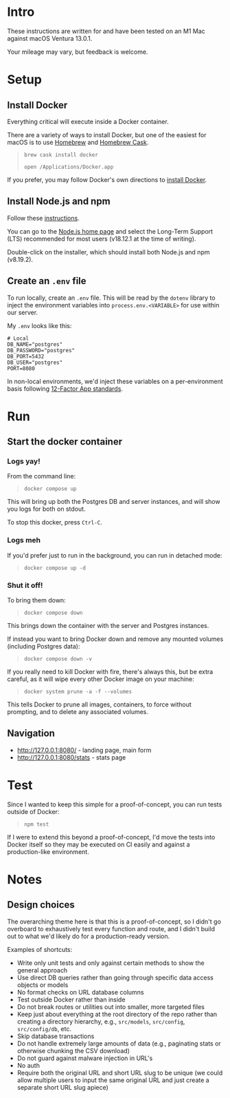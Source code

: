 # Intro
These instructions are written for and have been tested on an M1 Mac against macOS Ventura 13.0.1.  

Your mileage may vary, but feedback is welcome.

# Setup
## Install Docker
Everything critical will execute inside a Docker container.

There are a variety of ways to install Docker, but one of the easiest for macOS is to use [Homebrew](http://brew.sh/) and [Homebrew Cask](http://caskroom.io/).

> `brew cask install docker`
> 
> `open /Applications/Docker.app`

If you prefer, you may follow Docker's own directions to [install Docker](https://docs.docker.com/get-docker/).

## Install Node.js and npm
Follow these [instructions](https://developer.mozilla.org/en-US/docs/Learn/Server-side/Express_Nodejs/development_environment).

You can go to the [Node.js home page](https://nodejs.org/en/) and select the Long-Term Support (LTS) recommended for most users (v18.12.1 at the time of writing).

Double-click on the installer, which should install both Node.js and npm (v8.19.2).

## Create an `.env` file

To run locally, create an `.env` file.  This will be read by the `dotenv` library to inject the environment variables into `process.env.<VARIABLE>` for use within our server.

My `.env` looks like this:

```
# Local
DB_NAME="postgres"
DB_PASSWORD="postgres"
DB_PORT=5432
DB_USER="postgres"
PORT=8080
```

In non-local environments, we'd inject these variables on a per-environment basis following [12-Factor App standards](https://12factor.net/config).

# Run

## Start the docker container

### Logs yay!

From the command line:

> `docker compose up`

This will bring up both the Postgres DB and server instances, and will show you logs for both on stdout.

To stop this docker, press `Ctrl-C`.

### Logs meh

If you'd prefer just to run in the background, you can run in detached mode:

> `docker compose up -d`

### Shut it off!

To bring them down:

> `docker compose down`

This brings down the container with the server and Postgres instances.

If instead you want to bring Docker down and remove any mounted volumes (including Postgres data):

> `docker compose down -v`

If you really need to kill Docker with fire, there's always this, but be extra careful, as it will wipe every other Docker image on your machine:

> `docker system prune -a -f --volumes`

This tells Docker to prune all images, containers, to force without prompting, and to delete any associated volumes.

## Navigation

- http://127.0.0.1:8080/ - landing page, main form
- http://127.0.0.1:8080/stats - stats page

# Test

Since I wanted to keep this simple for a proof-of-concept, you can run tests outside of Docker:

> `npm test`

If I were to extend this beyond a proof-of-concept, I'd move the tests into Docker itself so they may be executed on CI easily and against a production-like environment.

# Notes

## Design choices

The overarching theme here is that this is a proof-of-concept, so I didn't go overboard to exhaustively test every function and route, and I didn't build out to what we'd likely do for a production-ready version.

Examples of shortcuts:

- Write only unit tests and only against certain methods to show the general approach
- Use direct DB queries rather than going through specific data access objects or models
- No format checks on URL database columns
- Test outside Docker rather than inside
- Do not break routes or utilities out into smaller, more targeted files
- Keep just about everything at the root directory of the repo rather than creating a directory hierarchy, e.g., `src/models`, `src/config`, `src/config/db`, etc.
- Skip database transactions
- Do not handle extremely large amounts of data (e.g., paginating stats or otherwise chunking the CSV download)
- Do not guard against malware injection in URL's
- No auth
- Require both the original URL and short URL slug to be unique (we could allow multiple users to input the same original URL and just create a separate short URL slug apiece)
